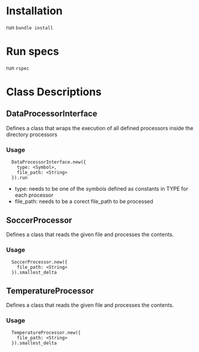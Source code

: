 # Installation

run `bundle install`

# Run specs

run `rspec`

# Class Descriptions

## DataProcessorInterface
Defines a class that wraps the execution of all defined processors inside the directory processors

### Usage

```
  DataProcessorInterface.new({
    type: <Symbol>,
    file_path: <String>
  }).run
```

- type: needs to be one of the symbols defined as constants in TYPE for each processor
- file_path: needs to be a corect file_path to be processed

## SoccerProcessor
Defines a class that reads the given file and processes the contents.

### Usage

```
  SoccerProcessor.new({
    file_path: <String>
  }).smallest_delta
```

## TemperatureProcessor
Defines a class that reads the given file and processes the contents.

### Usage

```
  TemperatureProcessor.new({
    file_path: <String>
  }).smallest_delta
```

